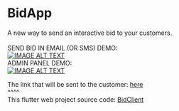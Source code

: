 # BidApp

A new way to send an interactive bid to your customers.
<br><br>
SEND BID IN EMAIL (OR SMS) DEMO:
<br>
[![IMAGE ALT TEXT](http://img.youtube.com/vi/snMxltLmehE/0.jpg)](http://www.youtube.com/watch?v=snMxltLmehE "BidApp create new bid demo")
<br>
ADMIN PANEL DEMO:
<br>
[![IMAGE ALT TEXT](http://img.youtube.com/vi/0zgNTF5M7XM/0.jpg)](https://www.youtube.com/watch?v=0zgNTF5M7XM "BidApp Admib panel demo")



The link that will be sent to the customer: <a href="https://lproject-a1460.web.app/?tenant=XMqoQLgYxIi1u9Bfwh6U&bid=l9MURjFO95gRSTONymmi&creator=lhDqqZZPHMUExcOa5YfQCEtg70p2">here</a>
<br>
^^^^ 
<br>
This flutter web project source code: <a href = "https://github.com/DorDorel/bid-client"> BidClient</a>


